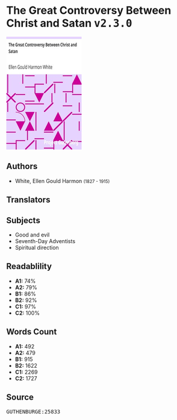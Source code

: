 # The Great Controversy Between Christ and Satan <kbd>v2.3.0</kbd>

![](./cover.medium.jpg "")

## Authors


 - White, Ellen Gould Harmon <small>(1827 - 1915)</small>

## Translators



## Subjects


 - Good and evil
 - Seventh-Day Adventists
 - Spiritual direction

## Readablility


 - **A1:** 74%
 - **A2:** 79%
 - **B1:** 86%
 - **B2:** 92%
 - **C1:** 97%
 - **C2:** 100%

## Words Count


 - **A1:** 492
 - **A2:** 479
 - **B1:** 915
 - **B2:** 1622
 - **C1:** 2269
 - **C2:** 1727

## Source


<kbd>GUTHENBURGE:25833</kbd>
